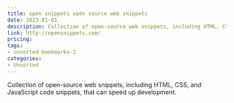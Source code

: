 ```yaml
---
title: open snippets open source web snippets
date: 2023-01-01
description: Collection of open-source web snippets, including HTML, CSS, and JavaScript code snippets, that can speed up development.
link: http://opensnippets.com/
pricing: 
tags: 
- unsorted-bookmarks-2 
categories: 
- Unsorted 
---
```


Collection of open-source web snippets, including HTML, CSS, and JavaScript code snippets, that can speed up development.
